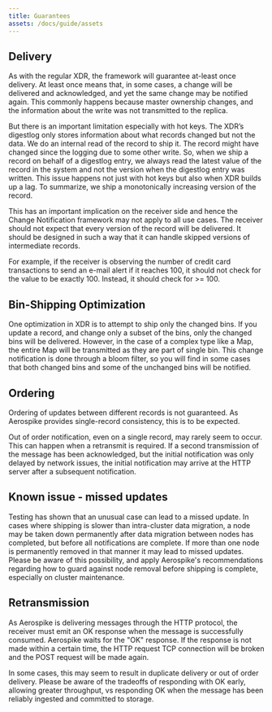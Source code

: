 ```yaml
---
title: Guarantees
assets: /docs/guide/assets
---
```


## Delivery
As with the regular XDR, the framework will guarantee at-least once delivery.
At least once means that, in some cases, a change will be delivered and
acknowledged, and yet the same change may be notified again. This commonly
happens because master ownership changes, and the information about the write
was not transmitted to the replica.

But there is an important limitation especially with hot keys. The XDR’s
digestlog only stores information about what records changed but not the data.
We do an internal read of the record to ship it. The record might have changed
since the logging due to some other write. So, when we ship a record on behalf
of a digestlog entry, we always read the latest value of the record in the
system and not the version when the digestlog entry was written. This issue
happens not just with hot keys but also when XDR builds up a lag. To summarize,
we ship a monotonically increasing version of the record.

This has an important implication on the receiver side and hence the Change
Notification framework may not apply to all use cases. The receiver should not
expect that every version of the record will be delivered. It should be designed
in such a way that it can handle skipped versions of intermediate records.

For example, if the receiver is observing the number of credit card transactions
to send an e-mail alert if it reaches 100, it should not check for the value to
be exactly 100. Instead, it should check for >= 100.

## Bin-Shipping Optimization
One optimization in XDR is to attempt to ship only the changed bins. If you
update a record, and change only a subset of the bins, only the changed bins
will be delivered. However, in the case of a complex type like a Map, the entire
Map will be transmitted as they are part of single bin.  This change
notification is done through a bloom filter, so you will find in some cases that
both changed bins and some of the unchanged bins will be notified.

## Ordering
Ordering of updates between different records is not guaranteed. As Aerospike
provides single-record consistency, this is to be expected.

Out of order notification, even on a single record, may rarely seem to occur.
This can happen when a retransmit is required. If a second transmission of the
message has been acknowledged, but the initial notification was only delayed by
network issues, the initial notification may arrive at the HTTP server after a
subsequent notification.

## Known issue - missed updates
Testing has shown that an unusual case can lead to a missed update. In cases
where shipping is slower than intra-cluster data migration, a node may be taken
down permanently after data migration between nodes has completed, but before
all notifications are complete. If more than one node is permanently removed in
that manner it may lead to missed updates. Please be aware of this possibility,
and apply Aerospike's recommendations regarding how to guard against node
removal before shipping is complete, especially on cluster maintenance.

## Retransmission
As Aerospike is delivering messages through the HTTP protocol, the receiver must
emit an OK response when the message is successfully consumed. Aerospike waits
for the "OK" response. If the response is not made within a certain time, the
HTTP request TCP connection will be broken and the POST request will be made
again. 

In some cases, this may seem to result in duplicate delivery or out of order
delivery. Please be aware of the tradeoffs of responding with OK early, allowing
greater throughput, vs responding OK when the message has been reliably ingested
and committed to storage.

